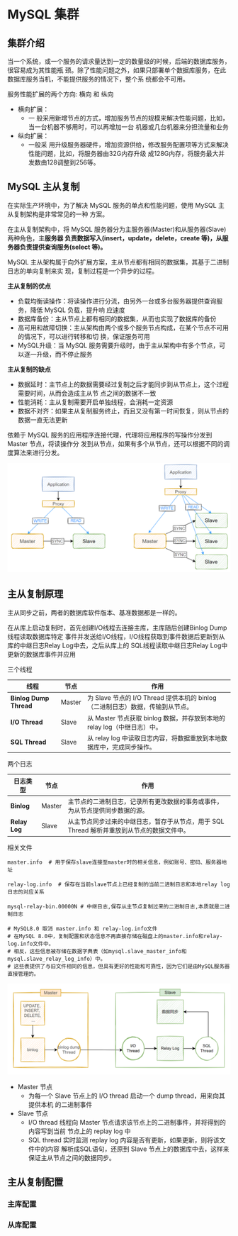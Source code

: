 # MySQL 集群

## 集群介绍

当一个系统，或一个服务的请求量达到一定的数量级的时候，后端的数据库服务，很容易成为其性能瓶 颈。除了性能问题之外，如果只部署单个数据库服务，在此数据库服务当机，不能提供服务的情况下，整个系 统都会不可用。

服务性能扩展的两个方向: 横向 和 纵向

*   横向扩展：
    *   一 般采用新增节点的方式，增加服务节点的规模来解决性能问题，比如，当一台机器不够用时，可以再增加一台 机器或几台机器来分担流量和业务
*   纵向扩展：
    *   一般采 用升级服务器硬件，增加资源供给，修改服务配置项等方式来解决性能问题，比如，将服务器由32G内存升级 成128G内存，将服务最大并发数由128调整到256等。

## MySQL 主从复制

在实际生产环境中，为了解决 MySQL 服务的单点和性能问题，使用 MySQL 主从复制架构是非常常见的一种 方案。

在主从复制架构中，将 MySQL 服务器分为主服务器(Master)和从服务器(Slave)两种角色，主**服务器 负责数据写入(insert，update，delete，create 等)，从服务器负责提供查询服务(select 等)。**

MySQL 主从架构属于向外扩展方案，主从节点都有相同的数据集，其基于二进制日志的单向复制来实 现，复制过程是一个异步的过程。

**主从复制的优点**

*   负载均衡读操作：将读操作进行分流，由另外一台或多台服务器提供查询服务，降低 MySQL 负载，提升响 应速度
*   数据库备份：主从节点上都有相同的数据集，从而也实现了数据库的备份
*   高可用和故障切换：主从架构由两个或多个服务节点构成，在某个节点不可用的情况下，可以进行转移和切 换，保证服务可用
*    MySQL升级：当 MySQL 服务需要升级时，由于主从架构中有多个节点，可以逐一升级，而不停止服务

**主从复制的缺点**

*   数据延时：主节点上的数据需要经过复制之后才能同步到从节点上，这个过程需要时间，从而会造成主从节 点之间的数据不一致
*   性能消耗：主从复制需要开启单独线程，会消耗一定资源
*   数据不对齐：如果主从复制服务终止，而且又没有第一时间恢复，则从节点的数据一直无法更新



依赖于 MySQL 服务的应用程序连接代理，代理将应用程序的写操作分发到 Master 节点，将读操作分 发到从节点，如果有多个从节点，还可以根据不同的调度算法来进行分发。

![image-20250107192754370](pic/image-20250107192754370.png)

## 主从复制原理

主从同步之前，两者的数据库软件版本、基准数据都是一样的。

在从库上启动复制时，首先创建I/O线程去连接主库，主库随后创建Binlog Dump线程读取数据库特定 事件并发送给I/O线程，I/O线程获取到事件数据后更新到从库的中继日志Relay Log中去，之后从库上的 SQL线程读取中继日志Relay Log中更新的数据库事件并应用

三个线程

| **线程**               | **节点** | **作用**                                                     |
| ---------------------- | -------- | ------------------------------------------------------------ |
| **Binlog Dump Thread** | Master   | 为 Slave 节点的 I/O Thread 提供本机的 binlog（二进制日志）数据，传输到从节点。 |
| **I/O Thread**         | Slave    | 从 Master 节点获取 binlog 数据，并存放到本地的 relay log（中继日志）中。 |
| **SQL Thread**         | Slave    | 从 relay log 中读取日志内容，将数据重放到本地数据库中，完成同步操作。 |

两个日志

| **日志类型**  | **节点** | **作用**                                                     |
| ------------- | -------- | ------------------------------------------------------------ |
| **Binlog**    | Master   | 主节点的二进制日志，记录所有更改数据的事务或事件，为从节点提供同步数据的源。 |
| **Relay Log** | Slave    | 从主节点同步过来的中继日志，暂存于从节点，用于 SQL Thread 解析并重放到从节点的数据文件中。 |

相关文件

```shell
master.info  # 用于保存slave连接至master时的相关信息，例如账号、密码、服务器地址              

relay-log.info  # 保存在当前slave节点上已经复制的当前二进制日志和本地relay log日志的对应关系         

mysql-relay-bin.00000N # 中继日志,保存从主节点复制过来的二进制日志,本质就是二进制日志     

# MySQL8.0 取消 master.info 和 relay-log.info文件
# 在MySQL 8.0中，复制配置和状态信息不再直接存储在磁盘上的master.info和relay-log.info文件中。
# 相反，这些信息被存储在数据字典表（如mysql.slave_master_info和mysql.slave_relay_log_info）中。
# 这些表提供了与旧文件相同的信息，但具有更好的性能和可靠性，因为它们是由MySQL服务器直接管理的。
```

![image-20250107193127311](pic/image-20250107193127311.png)

*   Master 节点
    *   为每一个 Slave 节点上的 I/O thread 启动一个 dump thread，用来向其提供本机 的二进制事件
*   Slave 节点
    *   I/O thread 线程向 Master 节点请求该节点上的二进制事件，并将得到的内容写到当前 节点上的 replay log 中
    *   SQL thread 实时监测 replay log 内容是否有更新，如果更新，则将该文件中的内容 解析成SQL语句，还原到 Slave 节点上的数据库中去，这样来保证主从节点之间的数据同步。

## 主从复制配置

### 主库配置



### 从库配置

